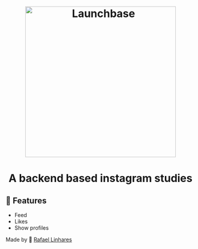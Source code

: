 <h1 align="center">
    <img alt="Launchbase" src="https://img.icons8.com/cotton/2x/instagram.png" width="400px"/>
</h1>
<h1 align="center"> A backend based instagram studies </h1>


## 📌 Features
- Feed
- Likes
- Show profiles

Made by 💙 [Rafael Linhares](https://www.linkedin.com/in/rafael-linhares-js/)
